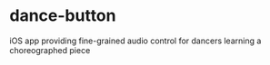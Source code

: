 # dance-button
iOS app providing fine-grained audio control for dancers learning a choreographed piece
